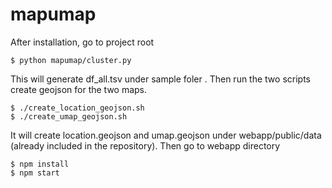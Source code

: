 # mapumap

After installation, go to project root

```
$ python mapumap/cluster.py
```
This will generate df_all.tsv under sample foler .
Then run the two scripts create geojson for the two maps.

```
$ ./create_location_geojson.sh
$ ./create_umap_geojson.sh
```

It will create location.geojson and umap.geojson under webapp/public/data (already included in the repository).
Then go to webapp directory 


```
$ npm install
$ npm start 
```
